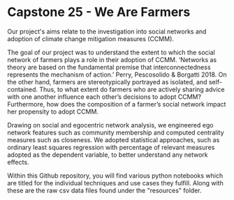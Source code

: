 # Capstone 25 - We Are Farmers

Our project's aims relate to the investigation into social networks and adoption of climate change mitigation measures (CCMM).

The goal of our project was to understand the extent to which the social network of farmers plays a role in their adoption of CCMM. 
‘Networks as theory are based on the fundamental premise that interconnectedness represents the mechanism of action.’ Perry, Pescosolido & Borgatti 2018. 
On the other hand, farmers are stereotypically portrayed as isolated, and self-contained. Thus, to what extent do farmers who are actively sharing advice with one another influence 
each other’s decisions to adopt CCMM? Furthermore, how does the composition of a farmer’s social network impact her propensity to adopt CCMM.

Drawing on social and egocentric network analysis, we engineered ego network features such as community membership and computed centrality measures such as closeness.
We adopted statistical approaches, such as ordinary least squares regression with percentage of relevant measures adopted as the dependent variable, to better understand any network effects.

Within this Github repository, you will find various python notebooks which are titled for the individual techniques and use cases they fulfill. Along with these are the raw csv data files found under the "resources" folder.



